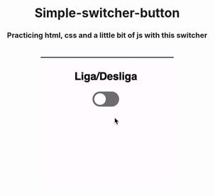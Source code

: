 <h1 align="center">Simple-switcher-button</h1>
<h3 align="center">Practicing html, css and a little bit of js with this switcher</h3>

<h1 align="center"><img src="https://github.com/Eduardosbk/simple-switcher-button/blob/main/switch.gif" /></h1>
